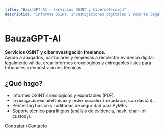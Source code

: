 ```yaml
---
title: "BauzaGPT-AI — Servicios OSINT y Ciberdetección"
description: "Informes OSINT, investigaciones digitales y soporte legal técnico."
---
```


# BauzaGPT-AI
**Servicios OSINT y ciberinvestigación freelance.**  
Ayudo a abogados, particulares y empresas a recolectar evidencia digital legalmente válida, crear informes cronológicos y entregables listos para tribunales o demostraciones técnicas.

## ¿Qué hago?
- Informes OSINT cronológicos y exportables (PDF).
- Investigaciones telefónicas y redes sociales (metadatos, correlación).
- Pentesting básico y auditorías de seguridad para PyMEs.
- Soporte técnico para litigios (análisis de evidencia, hash, chain-of-custody).

[Contratar / Contacto](/contacto/)
